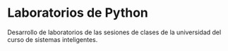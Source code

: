 # Laboratorios de Python

Desarrollo de laboratorios de las sesiones de clases de la universidad del curso de sistemas inteligentes. 